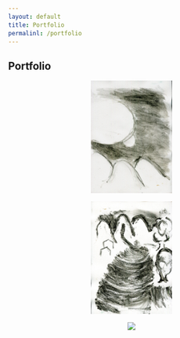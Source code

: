 ```yaml
---
layout: default
title: Portfolio
permalinl: /portfolio
---
```

## Portfolio
<center>
  <a href="https://lwflouisa.github.io/VampirePortfolio/assets/gallery/epilogue078.jpg"><img src="https://raw.githubusercontent.com/LWFlouisa/VampirePortfolio/main/assets/gallery/epilogue075.jpg" width="33%"></a>

  <a href="https://lwflouisa.github.io/VampirePortfolio/assets/gallery/epilogue076.jpg"><img src="https://raw.githubusercontent.com/LWFlouisa/VampirePortfolio/main/assets/gallery/epilogue076.jpg" width="33%"></a>

  <a href="https://lwflouisa.github.io/VampirePortfolio/assets/gallery/epilogue078.jpg"><img src="https://lwflouisa.github.io/VampirePortfolio/assets/gallery/epilogue078.jpg" width="33%"></a>
</center>
